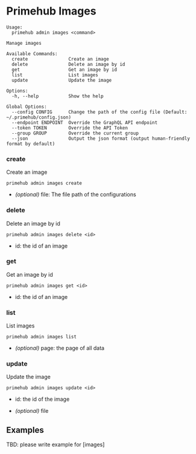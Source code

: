 
# <ADMIN> Primehub Images

```
Usage: 
  primehub admin images <command>

Manage images

Available Commands:
  create               Create an image
  delete               Delete an image by id
  get                  Get an image by id
  list                 List images
  update               Update the image

Options:
  -h, --help           Show the help

Global Options:
  --config CONFIG      Change the path of the config file (Default: ~/.primehub/config.json)
  --endpoint ENDPOINT  Override the GraphQL API endpoint
  --token TOKEN        Override the API Token
  --group GROUP        Override the current group
  --json               Output the json format (output human-friendly format by default)

```


### create

Create an image


```
primehub admin images create
```
 

* *(optional)* file: The file path of the configurations




### delete

Delete an image by id


```
primehub admin images delete <id>
```

* id: the id of an image
 




### get

Get an image by id


```
primehub admin images get <id>
```

* id: the id of an image
 




### list

List images


```
primehub admin images list
```
 

* *(optional)* page: the page of all data




### update

Update the image


```
primehub admin images update <id>
```

* id: the id of the image
 

* *(optional)* file



 

## Examples

TBD: please write example for [images]